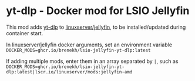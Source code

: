 # yt-dlp - Docker mod for LSIO Jellyfin

This mod adds [yt-dlp](https://github.com/yt-dlp/yt-dlp) to [linuxserver/jellyfin](https://docs.linuxserver.io/images/docker-jellyfin), to be installed/updated during container start.

In linuxserver/jellyfin docker arguments, set an environment variable `DOCKER_MODS=ghcr.io/brenekh/lsio-jellyfin-yt-dlp:latest`

If adding multiple mods, enter them in an array separated by `|`, such as `DOCKER_MODS=ghcr.io/brenekh/lsio-jellyfin-yt-dlp:latest|lscr.io/linuxserver/mods:jellyfin-amd`

